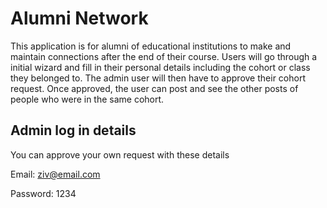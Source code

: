 # Alumni Network

This application is for alumni of educational institutions to make and maintain connections after the end of their course. Users will go through a initial wizard and fill in their personal details including the cohort or class they belonged to. The admin user will then have to approve their cohort request. Once approved, the user can post and see the other posts of people who were in the same cohort.

## Admin log in details

You can approve your own request with these details

Email: ziv@email.com

Password: 1234